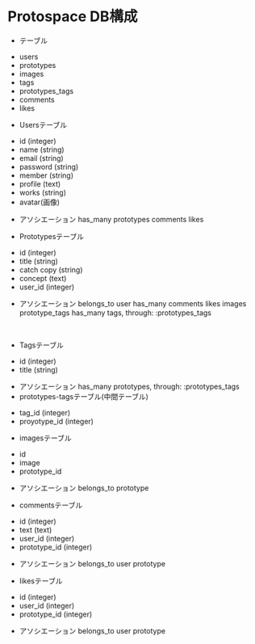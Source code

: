 # Protospace DB構成

* テーブル
 - users
 - prototypes
 - images
 - tags
 - prototypes_tags
 - comments
 - likes

 * Usersテーブル
 - id (integer)
 - name (string)
 - email (string)
 - password (string)
 - member (string)
 - profile (text)
 - works (string)
 - avatar(画像)

 * アソシエーション
   has_many prototypes
         comments
         likes

 * Prototypesテーブル
  - id (integer)
  - title (string)
  - catch copy (string)
  - concept (text)
  - user_id (integer)

 * アソシエーション
  belongs_to user
  has_many comments
           likes
           images
           prototype_tags
  has_many tags, through: :prototypes_tags


​
 * Tagsテーブル
  - id (integer)
  - title (string)

 * アソシエーション
  has_many prototypes, through: :prototypes_tags
​
 * prototypes-tagsテーブル(中間テーブル)
  - tag_id (integer)
  - proyotype_id (integer)


 * imagesテーブル
  - id
  - image
  - prototype_id

 * アソシエーション
  belongs_to prototype


 * commentsテーブル
  - id (integer)
  - text (text)
  - user_id (integer)
  - prototype_id (integer)

 * アソシエーション
  belongs_to user
             prototype


 * likesテーブル
  - id (integer)
  - user_id (integer)
  - prototype_id (integer)

 * アソシエーション
  belongs_to user
             prototype

